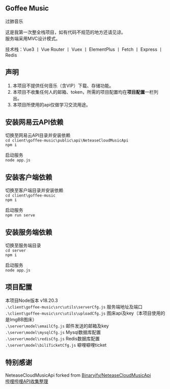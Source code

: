 Goffee Music  
--  
过肺音乐  
  
这是我第一次整全栈项目，如有代码不规范的地方还请见谅。  
服务端采用MVC设计模式。
  
技术栈：Vue3 丨 Vue Router 丨 Vuex 丨 ElementPlus 丨 Fetch 丨 Express 丨 Redis
    
声明
--  
1. 本项目不提供任何音乐（含VIP）下载、存储功能。
2. 本项目不收集任何人的邮箱、token，所需的项目配置均在**项目配置**一栏列出。
3. 本项目所使用的api仅做学习交流用途。
  
安装网易云API依赖  
--
切换至网易云API目录并安装依赖  
`cd client\goffee-music\public\api\NeteaseCloudMusicApi`  
`npm i`  
  
启动服务  
`node app.js`  
  
安装客户端依赖  
--
切换至客户端目录并安装依赖  
`cd client\goffee-music`  
`npm i`  
  
启动服务  
`npm run serve`

安装服务端依赖  
--
切换至服务端目录  
`cd server`  
`npm i`  
  
启动服务  
`node app.js`  

项目配置
--
本项目Node版本 v18.20.3  
`.\client\goffee-music\src\utils\serverCfg.js` 服务端地址及端口  
`.\client\goffee-music\src\utils\uploadCfg.js` 图床api及key（本项目使用的是ImgBB图床）  
`.\server\model\emailCfg.js` 邮件发送的邮箱及key  
`.\server\model\mysqlCfg.js` Mysql数据库配置  
`.\server\model\redisCfg.js` Redis数据库配置  
`.\server\model\biliTicketCfg.js` 噼哩噼哩ticket 

  
特别感谢
--
NeteaseCloudMusicApi forked from [Binaryify/NeteaseCloudMusicApi](https://github.com/Binaryify/NeteaseCloudMusicApi)  
[哔哩哔哩API收集整理](https://github.com/SocialSisterYi/bilibili-API-collect)
